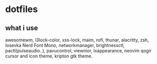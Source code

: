 # dotfiles

## what i use
awesomewm, i3lock-color, xss-lock, maim, rofi, thunar, alacritty, zsh, Iosevka Nerd Font Mono,
networkmanager, brightnessctl, pactl(pulseaudio..), pavucontrol, viewnior, lxappearance, neovim
qogir cursor and icon theme, kripton gtk theme.
